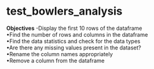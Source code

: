 # test_bowlers_analysis

__Objectives__
-Display the first 10 rows of the dataframe
<br>•Find the number of rows and columns in the dataframe
<br>•Find the data statistics and check for the data types
<br>•Are there any missing values present in the dataset?
<br>•Rename the column names appropriately
<br>•Remove a column from the dataframe
